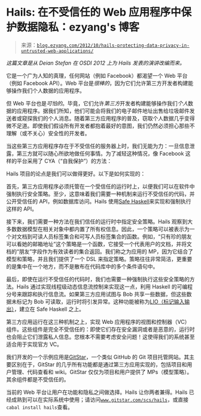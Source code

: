 <!--yml

category: 未分类

date: 2024-07-01 18:17:25

-->

# Hails: 在不受信任的 Web 应用程序中保护数据隐私：ezyang's 博客

> 来源：[`blog.ezyang.com/2012/10/hails-protecting-data-privacy-in-untrusted-web-applications/`](http://blog.ezyang.com/2012/10/hails-protecting-data-privacy-in-untrusted-web-applications/)

*这篇文章是从 Deian Stefan 在 OSDI 2012 上为 Hails 发表的演讲改编而来。*

它是一个广为人知的真理，任何网站（例如 Facebook）都渴望一个 Web 平台（例如 Facebook API）。Web 平台是*很棒的*，因为它们允许第三方开发者构建能够操作我们个人数据的应用程序。

但 Web 平台也是*可怕的*。毕竟，它们允许*第三方*开发者构建能够操作我们*个人*数据的应用程序。据我们所知，他们可能会将我们的电子邮件地址出售给垃圾邮件发送者或窥探我们的个人消息。随着第三方应用程序的普及，窃取个人数据几乎变得微不足道。即使我们假设所有开发者都抱着最好的意图，我们仍然必须担心那些不理解（或不关心）安全性的开发者。

当这些第三方应用程序存在于不受信任的服务器上时，我们无能为力：一旦信息泄露，第三方就可以随心所欲地做任何事情。为了减轻这种情况，像 Facebook 这样的平台采用了 CYA（“自我保护”）的方法：

Hails 项目的论点是我们可以做得更好。以下是如何实现的：

首先，第三方应用程序必须托管在一个受信任的运行时上，以便我们可以在软件中强制执行安全策略。至少，这意味着我们需要一种机制来运行不受信任的代码，并公开受信任的 API，例如数据库访问。Hails 使用[Safe Haskell](http://www.haskell.org/ghc/docs/latest/html/users_guide/safe-haskell.html)来实现和强制执行这样的 API。

接下来，我们需要一种方法在我们信任的运行时中指定安全策略。Hails 观察到大多数数据模型在相关对象中都内置了所有权信息。因此，一个策略可以被表示为一个对文档到可读人员标签集合和可写人员标签集合的函数。例如，“只有珍的朋友可以看她的邮箱地址”这个策略是一个函数，它接受一个代表用户的文档，并将文档的“朋友”字段作为有效读者的集合返回。我们称之为应用的 MP，因为它结合了模型和策略，并且我们提供了一个 DSL 来指定策略。策略往往非常简洁，更重要的是集中在一个地方，而不是散布在代码库中的多个条件语句中。

最后，即使在运行不受信任的代码时，我们也需要一种强制执行这些安全策略的方法。Hails 通过实现线程级动态信息流控制来实现这一点，利用 Haskell 的可编程分号来跟踪和执行信息流。如果第三方应用试图与 Bob 共享一些数据，但这些数据未标记为 Bob 可读取，运行时将引发异常。这种功能被称为[LIO（标记输入输出）](http://hackage.haskell.org/package/lio)，建立在 Safe Haskell 之上。

第三方应用运行在这三种机制之上，实现 Web 应用程序的视图和控制器（VC）组件。这些组件是完全不受信任的：即使它们存在安全漏洞或者是恶意的，运行时也会阻止它们泄露私人信息。您根本不需要考虑安全问题！这使得我们的系统甚至适合用于实现官方 VC。

我们开发的一个示例应用是[GitStar](http://www.gitstar.com/)，一个类似 GitHub 的 Git 项目托管网站。其主要区别在于，GitStar 的几乎所有功能都是通过第三方应用实现的，包括项目和用户管理、代码查看和 wiki。GitStar 仅仅为项目和用户提供了 MPs（模型策略）。其余组件都是不受信任的。

当前的 Web 平台让用户在功能和隐私之间做选择。Hails 让你两者兼得。Hails 已经成熟到可以在实际系统中使用；请访问[`www.gitstar.com/scs/hails`](http://www.gitstar.com/scs/hails)，或直接`cabal install hails`查看。
